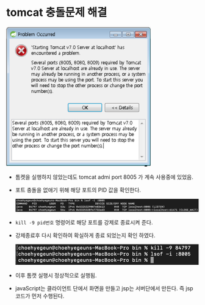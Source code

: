 # tomcat 충돌문제 해결

<img src="tomcat_conflict.assets/image-20200923101536914.png" alt="image-20200923101536914" style="zoom:50%;" />

* 톰켓을 실행하지 않았는데도 tomcat admi port 8005 가 계속 사용중에 있었음.

* 포트 충돌을 없애기 위해 해당 포트의 PID 값을 확인한다.

  ![image-20200923101832254](tomcat_conflict.assets/image-20200923101832254.png)

* `kill -9 pid번호` 명령어로 해당 포트를 강제로 종료시켜 준다.

* 강제종료후 다시 확인하여 확실하게 종료 되었는지 확인 하였다.

  ![image-20200923102106749](tomcat_conflict.assets/image-20200923102106749.png)

* 이후 톰캣 실행시 정상적으로 실행됨.





* javaScript는 클라이언트 단에서 화면을 만들고 jsp는 서버단에서 만든다. 즉 jsp 코드가 먼저 수행된다.